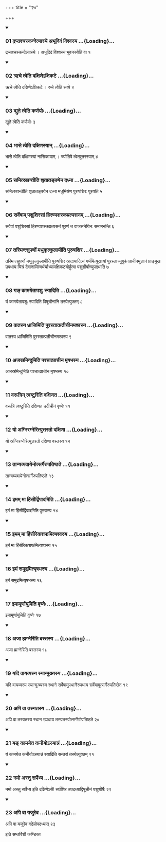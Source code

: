 +++
title = "२७"

+++

<div class="js_include" includetitle="true" newlevelforh1="3" unfilled="" url="/vedAH_yajuH/taittirIyam/sUtram/ApastambaH/shrautam/vishvAsa-prastutiH/16/27/01_drapsashchaskandetyAsye_abhUdidaM_vishvasya.md">
<details open><summary><h3>01 द्रप्सश्चस्कन्देत्यास्ये अभूदिदं विश्वस्य ...{Loading}...</h3></summary>

द्रप्सश्चस्कन्देत्यास्ये । अभूदिदं विश्वस्य भुवनस्येति वा १
</details>
</div>


<div class="js_include" includetitle="true" newlevelforh1="3" unfilled="" url="/vedAH_yajuH/taittirIyam/sUtram/ApastambaH/shrautam/vishvAsa-prastutiH/16/27/02_Rche_tveti_daxiNe-xikaTe.md">
<details open><summary><h3>02 ऋचे त्वेति दक्षिणेऽक्षिकटे ...{Loading}...</h3></summary>

ऋचे त्वेति दक्षिणेऽक्षिकटे । रुचे त्वेति सव्ये २
</details>
</div>


<div class="js_include" includetitle="true" newlevelforh1="3" unfilled="" url="/vedAH_yajuH/taittirIyam/sUtram/ApastambaH/shrautam/vishvAsa-prastutiH/16/27/03_dyute_tveti_karNayoH.md">
<details open><summary><h3>03 द्युते त्वेति कर्णयोः ...{Loading}...</h3></summary>

द्युते त्वेति कर्णयोः ३
</details>
</div>


<div class="js_include" includetitle="true" newlevelforh1="3" unfilled="" url="/vedAH_yajuH/taittirIyam/sUtram/ApastambaH/shrautam/vishvAsa-prastutiH/16/27/04_bhAse_tveti_daxiNasyAn.md">
<details open><summary><h3>04 भासे त्वेति दक्षिणस्यान् ...{Loading}...</h3></summary>

भासे त्वेति दक्षिणस्यां नासिकायाम् । ज्योतिषे त्वेत्युत्तरस्याम् ४
</details>
</div>


<div class="js_include" includetitle="true" newlevelforh1="3" unfilled="" url="/vedAH_yajuH/taittirIyam/sUtram/ApastambaH/shrautam/vishvAsa-prastutiH/16/27/05_samitsravantIti_shRtAtankyena_dadhnA.md">
<details open><summary><h3>05 समित्स्रवन्तीति शृतातङ्क्येन दध्ना ...{Loading}...</h3></summary>

समित्स्रवन्तीति शृतातङ्क्येन दध्ना मधुमिश्रेण पुरुषशिरः पूरयति ५
</details>
</div>


<div class="js_include" includetitle="true" newlevelforh1="3" unfilled="" url="/vedAH_yajuH/taittirIyam/sUtram/ApastambaH/shrautam/vishvAsa-prastutiH/16/27/06_sarveShAm_pashushirasAM_hiraNyashaskapratyasanam.md">
<details open><summary><h3>06 सर्वेषाम् पशुशिरसां हिरण्यशस्कप्रत्यसनम् ...{Loading}...</h3></summary>

सर्वेषां पशुशिरसां हिरण्यशस्कप्रत्यसनं पूरणं च वाजसनेयिनः समामनन्ति ६
</details>
</div>


<div class="js_include" includetitle="true" newlevelforh1="3" unfilled="" url="/vedAH_yajuH/taittirIyam/sUtram/ApastambaH/shrautam/vishvAsa-prastutiH/16/27/07_tasmintsuparNo_madhukRtkulAyIti_puruShashira.md">
<details open><summary><h3>07 तस्मिन्त्सुपर्णो मधुकृत्कुलायीति पुरुषशिर ...{Loading}...</h3></summary>

तस्मिन्त्सुपर्णो मधुकृत्कुलायीति पुरुषशिर आदायादित्यं गर्भमित्युखायां पुरस्ताच्चुबुकं प्राचीनमुत्तानं प्राङ्मुख उपधाय चित्रं देवानामित्यर्धर्चाभ्यामक्षिकटयोर्हुत्वा पशुशीर्षाण्युपदधाति ७
</details>
</div>


<div class="js_include" includetitle="true" newlevelforh1="3" unfilled="" url="/vedAH_yajuH/taittirIyam/sUtram/ApastambaH/shrautam/vishvAsa-prastutiH/16/27/08_ya~N_kAmayetApashuH_syAditi.md">
<details open><summary><h3>08 यङ् कामयेतापशुः स्यादिति ...{Loading}...</h3></summary>

यं कामयेतापशुः स्यादिति विषूचीनानि तस्येत्युक्तम् ८
</details>
</div>


<div class="js_include" includetitle="true" newlevelforh1="3" unfilled="" url="/vedAH_yajuH/taittirIyam/sUtram/ApastambaH/shrautam/vishvAsa-prastutiH/16/27/09_vAtasya_dhrAjimiti_purastAtpratIchInamashvasya.md">
<details open><summary><h3>09 वातस्य ध्राजिमिति पुरस्तात्प्रतीचीनमश्वस्य ...{Loading}...</h3></summary>

वातस्य ध्राजिमिति पुरस्तात्प्रतीचीनमश्वस्य ९
</details>
</div>


<div class="js_include" includetitle="true" newlevelforh1="3" unfilled="" url="/vedAH_yajuH/taittirIyam/sUtram/ApastambaH/shrautam/vishvAsa-prastutiH/16/27/10_ajasramindumiti_pashchAtprAchIna_mRShabhasya.md">
<details open><summary><h3>10 अजस्रमिन्दुमिति पश्चात्प्राचीन मृषभस्य ...{Loading}...</h3></summary>

अजस्रमिन्दुमिति पश्चात्प्राचीन मृषभस्य १०
</details>
</div>


<div class="js_include" includetitle="true" newlevelforh1="3" unfilled="" url="/vedAH_yajuH/taittirIyam/sUtram/ApastambaH/shrautam/vishvAsa-prastutiH/16/27/11_varUtrin_tvaShTuriti_daxiNata.md">
<details open><summary><h3>11 वरूत्रिन् त्वष्टुरिति दक्षिणत ...{Loading}...</h3></summary>

वरूत्रिं त्वष्टुरिति दक्षिणत उदीचीनं वृष्णेः ११
</details>
</div>


<div class="js_include" includetitle="true" newlevelforh1="3" unfilled="" url="/vedAH_yajuH/taittirIyam/sUtram/ApastambaH/shrautam/vishvAsa-prastutiH/16/27/12_yo_agniragnerityuttarato_daxiNA.md">
<details open><summary><h3>12 यो अग्निरग्नेरित्युत्तरतो दक्षिणा ...{Loading}...</h3></summary>

यो अग्निरग्नेरित्युत्तरतो दक्षिणा वस्तस्य १२
</details>
</div>


<div class="js_include" includetitle="true" newlevelforh1="3" unfilled="" url="/vedAH_yajuH/taittirIyam/sUtram/ApastambaH/shrautam/vishvAsa-prastutiH/16/27/13_tAnyavyavAyenotsargairupatiShThate.md">
<details open><summary><h3>13 तान्यव्यवायेनोत्सर्गैरुपतिष्ठते ...{Loading}...</h3></summary>

तान्यव्यवायेनोत्सर्गैरुपतिष्ठते १३
</details>
</div>


<div class="js_include" includetitle="true" newlevelforh1="3" unfilled="" url="/vedAH_yajuH/taittirIyam/sUtram/ApastambaH/shrautam/vishvAsa-prastutiH/16/27/14_imam_mA_hiMsIrdvipAdamiti.md">
<details open><summary><h3>14 इमम् मा हिंसीर्द्विपादमिति ...{Loading}...</h3></summary>

इमं मा हिंसीर्द्विपादमिति पुरुषस्य १४
</details>
</div>


<div class="js_include" includetitle="true" newlevelforh1="3" unfilled="" url="/vedAH_yajuH/taittirIyam/sUtram/ApastambaH/shrautam/vishvAsa-prastutiH/16/27/15_imam_mA_hiMsIrekashaphamityashvasya.md">
<details open><summary><h3>15 इमम् मा हिंसीरेकशफमित्यश्वस्य ...{Loading}...</h3></summary>

इमं मा हिंसीरेकशफमित्यश्वस्य १५
</details>
</div>


<div class="js_include" includetitle="true" newlevelforh1="3" unfilled="" url="/vedAH_yajuH/taittirIyam/sUtram/ApastambaH/shrautam/vishvAsa-prastutiH/16/27/16_imaM_samudramityRShabhasya.md">
<details open><summary><h3>16 इमं समुद्रमित्यृषभस्य ...{Loading}...</h3></summary>

इमं समुद्रमित्यृषभस्य १६
</details>
</div>


<div class="js_include" includetitle="true" newlevelforh1="3" unfilled="" url="/vedAH_yajuH/taittirIyam/sUtram/ApastambaH/shrautam/vishvAsa-prastutiH/16/27/17_imAmUrNAyumiti_vRShNeH.md">
<details open><summary><h3>17 इमामूर्णायुमिति वृष्णेः ...{Loading}...</h3></summary>

इमामूर्णायुमिति वृष्णेः १७
</details>
</div>


<div class="js_include" includetitle="true" newlevelforh1="3" unfilled="" url="/vedAH_yajuH/taittirIyam/sUtram/ApastambaH/shrautam/vishvAsa-prastutiH/16/27/18_ajA_hyagneriti_bastasya.md">
<details open><summary><h3>18 अजा ह्यग्नेरिति बस्तस्य ...{Loading}...</h3></summary>

अजा ह्यग्नेरिति बस्तस्य १८
</details>
</div>


<div class="js_include" includetitle="true" newlevelforh1="3" unfilled="" url="/vedAH_yajuH/taittirIyam/sUtram/ApastambaH/shrautam/vishvAsa-prastutiH/16/27/19_yadi_vAyavyasya_syAnmukhyasya.md">
<details open><summary><h3>19 यदि वायव्यस्य स्यान्मुख्यस्य ...{Loading}...</h3></summary>

यदि वायव्यस्य स्यान्मुख्यस्य स्थाने सर्वेषामुपधानैरुपधाय सर्वेषामुत्सर्गैरुपतिष्ठेत १९
</details>
</div>


<div class="js_include" includetitle="true" newlevelforh1="3" unfilled="" url="/vedAH_yajuH/taittirIyam/sUtram/ApastambaH/shrautam/vishvAsa-prastutiH/16/27/20_api_vA_tasyatasya.md">
<details open><summary><h3>20 अपि वा तस्यतस्य ...{Loading}...</h3></summary>

अपि वा तस्यतस्य स्थान उपधाय तस्यतस्योत्सर्गेणोपतिष्ठते २०
</details>
</div>


<div class="js_include" includetitle="true" newlevelforh1="3" unfilled="" url="/vedAH_yajuH/taittirIyam/sUtram/ApastambaH/shrautam/vishvAsa-prastutiH/16/27/21_ya~N_kAmayeta_kanIyo-syAnnaM.md">
<details open><summary><h3>21 यङ् कामयेत कनीयोऽस्यान्नं ...{Loading}...</h3></summary>

यं कामयेत कनीयोऽस्यान्नं स्यादिति सन्तरां तस्येत्युक्तम् २१
</details>
</div>


<div class="js_include" includetitle="true" newlevelforh1="3" unfilled="" url="/vedAH_yajuH/taittirIyam/sUtram/ApastambaH/shrautam/vishvAsa-prastutiH/16/27/22_namo_astu_sarpebhya.md">
<details open><summary><h3>22 नमो अस्तु सर्पेभ्य ...{Loading}...</h3></summary>

नमो अस्तु सर्पेभ्य इति दक्षिणेऽसें\! सर्पशिर उपदध्याद्विषूचीनं पशुशीर्षैः २२
</details>
</div>


<div class="js_include" includetitle="true" newlevelforh1="3" unfilled="" url="/vedAH_yajuH/taittirIyam/sUtram/ApastambaH/shrautam/vishvAsa-prastutiH/16/27/23_api_vA_yajureva.md">
<details open><summary><h3>23 अपि वा यजुरेव ...{Loading}...</h3></summary>

अपि वा यजुरेव वदेन्नोपदध्यात् २३
</details>
</div>



  
इति सप्तविंशी कण्डिका 
